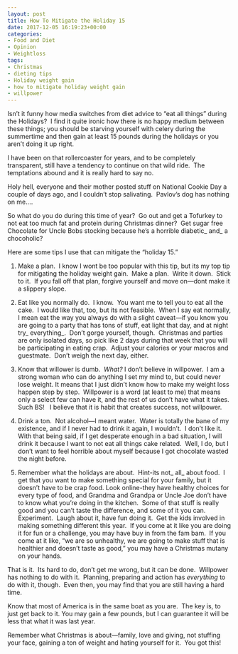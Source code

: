 ```yaml
---
layout: post
title: How To Mitigate the Holiday 15
date: 2017-12-05 16:19:23+00:00
categories:
- Food and Diet
- Opinion
- Weightloss
tags:
- Christmas
- dieting tips
- Holiday weight gain
- how to mitigate holiday weight gain
- willpower
---
```


Isn’t it funny how media switches from diet advice to “eat all things” during the Holidays?  I find it quite ironic how there is no happy medium between these things; you should be starving yourself with celery during the summertime and then gain at least 15 pounds during the holidays or you aren’t doing it up right.

I have been on that rollercoaster for years, and to be completely transparent, still have a tendency to continue on that wild ride.  The temptations abound and it is really hard to say no.

Holy hell, everyone and their mother posted stuff on National Cookie Day a couple of days ago, and I couldn’t stop salivating.  Pavlov’s dog has nothing on me….

So what do you do during this time of year?  Go out and get a Tofurkey to not eat too much fat and protein during Christmas dinner?  Get sugar free Chocolate for Uncle Bobs stocking because he’s a horrible diabetic_ and_ a chocoholic?

Here are some tips I use that can mitigate the “holiday 15.”




  1. Make a plan.  I know I wont be too popular with this tip, but its my top tip for mitigating the holiday weight gain.  Make a plan.  Write it down.  Stick to it.  If you fall off that plan, forgive yourself and move on—dont make it a slippery slope.


  2. Eat like you normally do.  I know.  You want me to tell you to eat all the cake.  I would like that, too, but its not feasible.  When I say eat normally, I mean eat the way you always do with a slight caveat—if you know you are going to a party that has tons of stuff, eat light that day, and at night try_ everything_.  Don’t gorge yourself, though.  Christmas and parties are only isolated days, so pick like 2 days during that week that you will be participating in eating crap.  Adjust your calories or your macros and guestmate.  Don’t weigh the next day, either.


  3. Know that willower is dumb.  _What?_ I don’t believe in willpower.  I am a strong woman who can do anything I set my mind to, but could never lose weight. It means that I just didn’t know how to make my weight loss happen step by step.  Willpower is a word (at least to me) that means only a select few can have it, and the rest of us don’t have what it takes.  Such BS!   I believe that it is habit that creates success, not willpower.


  4. Drink a ton.  Not alcohol—I meant water.  Water is totally the bane of my existence, and if I never had to drink it again, I wouldn’t.  I don’t like it.  With that being said, if I get desperate enough in a bad situation, I will drink it because I want to not eat all things cake related.  Well, I do, but I don’t want to feel horrible about myself because I got chocolate wasted the night before.


  5. Remember what the holidays are about.  Hint-its not_ all_ about food.  I get that you want to make something special for your family, but it doesn’t have to be crap food. Look online-they have healthy choices for every type of food, and Grandma and Grandpa or Uncle Joe don’t have to know what you’re doing in the kitchen.  Some of that stuff is really good and you can’t taste the difference, and some of it you can.  Experiment.  Laugh about it, have fun doing it.  Get the kids involved in making something different this year.  If you come at it like you are doing it for fun or a challenge, you may have buy in from the fam bam.  If you come at it like, “we are so unhealthy, we are going to make stuff that is healthier and doesn’t taste as good,” you may have a Christmas mutany on your hands.


That is it.  Its hard to do, don’t get me wrong, but it can be done.  Willpower has nothing to do with it.  Planning, preparing and action has _everything_ to do with it, though.  Even then, you may find that you are still having a hard time.

Know that most of America is in the same boat as you are.  The key is, to just get back to it. You may gain a few pounds, but I can guarantee it will be less that what it was last year.

Remember what Christmas is about—family, love and giving, not stuffing your face, gaining a ton of weight and hating yourself for it.  You got this!
